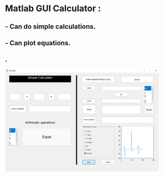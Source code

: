# Matlab GUI Calculator :

## - Can do simple calculations.
## - Can plot equations.

## .
![](image/Calculator.png)



